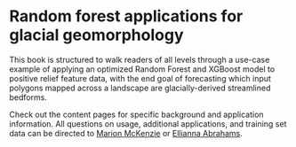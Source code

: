 # Random forest applications for glacial geomorphology

This book is structured to walk readers of all levels through a use-case example
of applying an optimized Random Forest and XGBoost model to positive relief feature data, with the end 
goal of forecasting which input polygons mapped across a landscape are glacially-derived streamlined bedforms. 

Check out the content pages for specific background and application information.
All questions on usage, additional applications, and training set data can be directed to [Marion McKenzie](marion.mckenzie@mines.edu) or
[Ellianna Abrahams](ellianna@berkeley.edu). 

```{tableofcontents}
```
